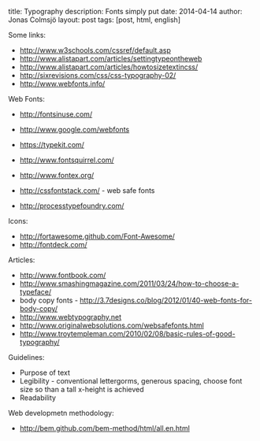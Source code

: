 title: Typography
description: Fonts simply put
date: 2014-04-14
author: Jonas Colmsjö
layout: post
tags: [post, html, english]

Some links:

* http://www.w3schools.com/cssref/default.asp
* http://www.alistapart.com/articles/settingtypeontheweb
* http://www.alistapart.com/articles/howtosizetextincss/
* http://sixrevisions.com/css/css-typography-02/
* http://www.webfonts.info/


Web Fonts:

* http://fontsinuse.com/
* http://www.google.com/webfonts
* https://typekit.com/
* http://www.fontsquirrel.com/
* http://www.fontex.org/
* http://cssfontstack.com/ - web safe fonts

* http://processtypefoundry.com/


Icons:

* http://fortawesome.github.com/Font-Awesome/
* http://fontdeck.com/


Articles:

* http://www.fontbook.com/
* http://www.smashingmagazine.com/2011/03/24/how-to-choose-a-typeface/
* body copy fonts - http://3.7designs.co/blog/2012/01/40-web-fonts-for-body-copy/
* http://www.webtypography.net
* http://www.originalwebsolutions.com/websafefonts.html
* http://www.troytempleman.com/2010/02/08/basic-rules-of-good-typography/


Guidelines:

* Purpose of text
* Legibility - conventional lettergorms, generous spacing, choose font size so than a tall x-height is achieved
* Readability


Web developmetn methodology: 

* http://bem.github.com/bem-method/html/all.en.html

